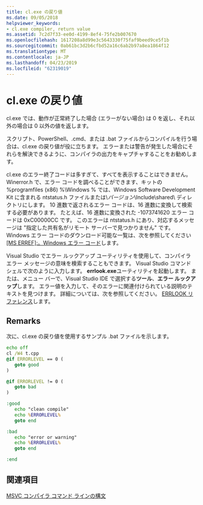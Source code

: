 ```yaml
---
title: cl.exe の戻り値
ms.date: 09/05/2018
helpviewer_keywords:
- cl.exe compiler, return value
ms.assetid: 7c2d7f33-ee0d-4199-8ef4-75fe2b007670
ms.openlocfilehash: 1617208a8d99e3c5643330f75faf9beed9ce5f1b
ms.sourcegitcommit: 0ab61bc3d2b6cfbd52a16c6ab2b97a8ea1864f12
ms.translationtype: MT
ms.contentlocale: ja-JP
ms.lasthandoff: 04/23/2019
ms.locfileid: "62319019"
---
```

# <a name="return-value-of-clexe"></a>cl.exe の戻り値

cl.exe では、動作が正常終了した場合 (エラーがない場合) は 0 を返し、それ以外の場合は 0 以外の値を返します。

スクリプト、PowerShell、.cmd、または .bat ファイルからコンパイルを行う場合は、cl.exe の戻り値が役に立ちます。 エラーまたは警告が発生した場合にそれらを解決できるように、コンパイラの出力をキャプチャすることをお勧めします。

cl.exe のエラー終了コードは多すぎて、すべてを表示することはできません。 Winerror.h で、エラー コードを調べることができます、キットの %programfiles (x86) %\Windows % では、Windows Software Development Kit に含まれる ntstatus.h ファイルまたは\\<em>バージョン</em>\Include\shared\ ディレクトリにします。 10 進数で返されるエラー コードは、16 進数に変換して検索する必要があります。 たとえば、16 進数に変換された -1073741620 エラー コードは 0xC00000CC です。 このエラーは ntstatus.h にあり、対応するメッセージは "指定した共有名がリモート サーバーで見つかりません" です。 Windows エラー コードのダウンロード可能な一覧は、次を参照してください[ &#91;MS ERREF&#93;:。Windows エラー コード](https://msdn.microsoft.com/library/cc231196)します。

Visual Studio でエラー ルックアップ ユーティリティを使用して、コンパイラ エラー メッセージの意味を検索することもできます。 Visual Studio コマンド シェルで次のように入力します。 **errlook.exe**ユーティリティを起動します。 または、メニュー バーで、Visual Studio IDE で選択する**ツール**、**エラー ルックアップ**します。 エラー値を入力して、そのエラーに関連付けられている説明のテキストを見つけます。 詳細については、次を参照してください。 [ERRLOOK リファレンス](errlook-reference.md)します。

## <a name="remarks"></a>Remarks

次に、cl.exe の戻り値を使用するサンプル .bat ファイルを示します。

```cmd
echo off
cl /W4 t.cpp
@if ERRORLEVEL == 0 (
   goto good
)

@if ERRORLEVEL != 0 (
   goto bad
)

:good
   echo "clean compile"
   echo %ERRORLEVEL%
   goto end

:bad
   echo "error or warning"
   echo %ERRORLEVEL%
   goto end

:end
```

## <a name="see-also"></a>関連項目

[MSVC コンパイラ コマンド ラインの構文](compiler-command-line-syntax.md)

